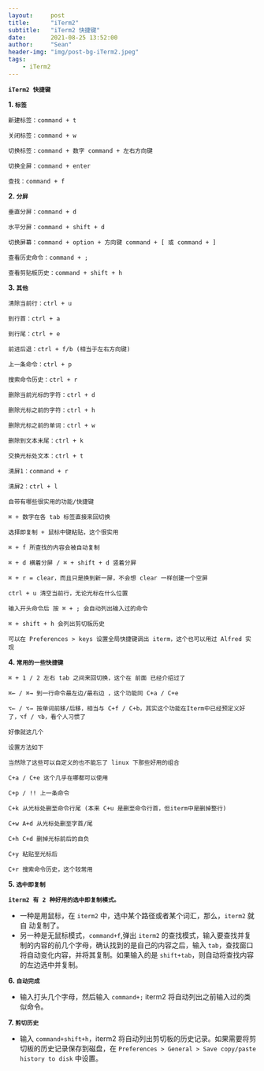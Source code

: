 ```yaml
---
layout:     post
title:      "iTerm2"
subtitle:   "iTerm2 快捷键"
date:       2021-08-25 13:52:00
author:     "Sean"
header-img: "img/post-bg-iTerm2.jpeg"
tags:
    - iTerm2
---
```


**`iTerm2 快捷键`**

**1. `标签`**

    新建标签：command + t
    
    关闭标签：command + w
    
    切换标签：command + 数字 command + 左右方向键
    
    切换全屏：command + enter
    
    查找：command + f

**2. `分屏`**

    垂直分屏：command + d
    
    水平分屏：command + shift + d
    
    切换屏幕：command + option + 方向键 command + [ 或 command + ]
    
    查看历史命令：command + ;
    
    查看剪贴板历史：command + shift + h

**3. `其他`**

    清除当前行：ctrl + u
    
    到行首：ctrl + a
    
    到行尾：ctrl + e
    
    前进后退：ctrl + f/b (相当于左右方向键)
    
    上一条命令：ctrl + p
    
    搜索命令历史：ctrl + r
    
    删除当前光标的字符：ctrl + d
    
    删除光标之前的字符：ctrl + h
    
    删除光标之前的单词：ctrl + w
    
    删除到文本末尾：ctrl + k
    
    交换光标处文本：ctrl + t
    
    清屏1：command + r
    
    清屏2：ctrl + l
    
    自带有哪些很实用的功能/快捷键
    
    ⌘ + 数字在各 tab 标签直接来回切换
    
    选择即复制 + 鼠标中键粘贴，这个很实用
    
    ⌘ + f 所查找的内容会被自动复制
    
    ⌘ + d 横着分屏 / ⌘ + shift + d 竖着分屏
    
    ⌘ + r = clear，而且只是换到新一屏，不会想 clear 一样创建一个空屏
    
    ctrl + u 清空当前行，无论光标在什么位置
    
    输入开头命令后 按 ⌘ + ; 会自动列出输入过的命令
    
    ⌘ + shift + h 会列出剪切板历史
    
    可以在 Preferences > keys 设置全局快捷键调出 iterm，这个也可以用过 Alfred 实现

**4. `常用的一些快捷键`**

    ⌘ + 1 / 2 左右 tab 之间来回切换，这个在 前面 已经介绍过了
    
    ⌘← / ⌘→ 到一行命令最左边/最右边 ，这个功能同 C+a / C+e
    
    ⌥← / ⌥→ 按单词前移/后移，相当与 C+f / C+b，其实这个功能在Iterm中已经预定义好了，⌥f / ⌥b，看个人习惯了
    
    好像就这几个
    
    设置方法如下
    
    当然除了这些可以自定义的也不能忘了 linux 下那些好用的组合
    
    C+a / C+e 这个几乎在哪都可以使用
    
    C+p / !! 上一条命令
    
    C+k 从光标处删至命令行尾 (本来 C+u 是删至命令行首，但iterm中是删掉整行)
    
    C+w A+d 从光标处删至字首/尾
    
    C+h C+d 删掉光标前后的自负
    
    C+y 粘贴至光标后
    
    C+r 搜索命令历史，这个较常用

**5. `选中即复制`**

**`iterm2 有 2 种好用的选中即复制模式。`**

- 一种是用鼠标，在 `iterm2` 中，选中某个路径或者某个词汇，那么，`iterm2` 就自 动复制了。
- 另一种是无鼠标模式，`command+f`,弹出 `iterm2` 的查找模式，输入要查找并复制的内容的前几个字母，确认找到的是自己的内容之后，输入 `tab`，查找窗口将自动变化内容，并将其复制。如果输入的是 `shift+tab`，则自动将查找内容的左边选中并复制。

**6. `自动完成`**

- 输入打头几个字母，然后输入 `command+;` iterm2 将自动列出之前输入过的类似命令。

**7. `剪切历史`**

- 输入 `command+shift+h`，iterm2 将自动列出剪切板的历史记录。如果需要将剪切板的历史记录保存到磁盘，在 `Preferences > General > Save copy/paste history to disk` 中设置。






